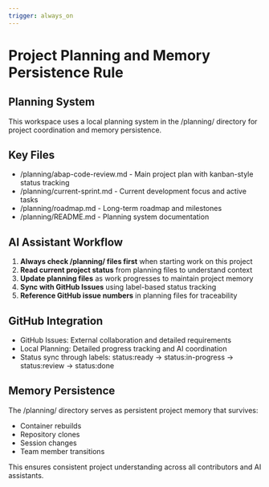 ```yaml
---
trigger: always_on
---
```


# Project Planning and Memory Persistence Rule

## Planning System

This workspace uses a local planning system in the /planning/ directory for project coordination and memory persistence.

## Key Files

- /planning/abap-code-review.md - Main project plan with kanban-style status tracking
- /planning/current-sprint.md - Current development focus and active tasks
- /planning/roadmap.md - Long-term roadmap and milestones
- /planning/README.md - Planning system documentation

## AI Assistant Workflow

1. **Always check /planning/ files first** when starting work on this project
2. **Read current project status** from planning files to understand context
3. **Update planning files** as work progresses to maintain project memory
4. **Sync with GitHub Issues** using label-based status tracking
5. **Reference GitHub issue numbers** in planning files for traceability

## GitHub Integration

- GitHub Issues: External collaboration and detailed requirements
- Local Planning: Detailed progress tracking and AI coordination
- Status sync through labels: status:ready → status:in-progress → status:review → status:done

## Memory Persistence

The /planning/ directory serves as persistent project memory that survives:

- Container rebuilds
- Repository clones
- Session changes
- Team member transitions

This ensures consistent project understanding across all contributors and AI assistants.
